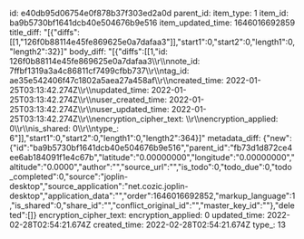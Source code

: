id: e40db95d06754e0f878b37f303ed2a0d
parent_id: 
item_type: 1
item_id: ba9b5730bf1641dcb40e504676b9e516
item_updated_time: 1646016692859
title_diff: "[{\"diffs\":[[1,\"126f0b88114e45fe869625e0a7dafaa3\"]],\"start1\":0,\"start2\":0,\"length1\":0,\"length2\":32}]"
body_diff: "[{\"diffs\":[[1,\"id: 126f0b88114e45fe869625e0a7dafaa3\\\r\\\nnote_id: 7ffbf1319a3a4c86811cf7499cfbb737\\\r\\\ntag_id: ae35e542406f47c1802a5aea27a458af\\\r\\\ncreated_time: 2022-01-25T03:13:42.274Z\\\r\\\nupdated_time: 2022-01-25T03:13:42.274Z\\\r\\\nuser_created_time: 2022-01-25T03:13:42.274Z\\\r\\\nuser_updated_time: 2022-01-25T03:13:42.274Z\\\r\\\nencryption_cipher_text: \\\r\\\nencryption_applied: 0\\\r\\\nis_shared: 0\\\r\\\ntype_: 6\"]],\"start1\":0,\"start2\":0,\"length1\":0,\"length2\":364}]"
metadata_diff: {"new":{"id":"ba9b5730bf1641dcb40e504676b9e516","parent_id":"fb73d1d872ce4ee6ab184091f1e4c67b","latitude":"0.00000000","longitude":"0.00000000","altitude":"0.0000","author":"","source_url":"","is_todo":0,"todo_due":0,"todo_completed":0,"source":"joplin-desktop","source_application":"net.cozic.joplin-desktop","application_data":"","order":1646016692852,"markup_language":1,"is_shared":0,"share_id":"","conflict_original_id":"","master_key_id":""},"deleted":[]}
encryption_cipher_text: 
encryption_applied: 0
updated_time: 2022-02-28T02:54:21.674Z
created_time: 2022-02-28T02:54:21.674Z
type_: 13